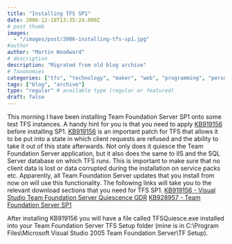 ```yaml
---
title: "Installing TFS SP1"
date: 2006-12-18T13:35:24.000Z
# post thumb
images:
  - "/images/post/2006-installing-tfs-sp1.jpg"
#author
author: "Martin Woodward"
# description
description: "Migrated from old blog archive"
# Taxonomies
categories: ["tfs", "technology", "maker", "web", "programming", "personal"]
tags: ["blog", "archive"]
type: "regular" # available type (regular or featured)
draft: false
---
```


This morning I have been installing Team Foundation Server SP1 onto some test TFS instances. A handy hint for you is that you need to apply [KB919156](http://support.microsoft.com/?kbid=919156) before installing SP1. [KB919156](http://support.microsoft.com/?kbid=919156) is an important patch for TFS that allows it to be put into a state in which client requests are refused and the ability to take it out of this state afterwards. Not only does it quiesce the Team Foundation Server application, but it also does the same to IIS and the SQL Server database on which TFS runs. This is important to make sure that no client data is lost or data corrupted during the installation on service packs etc. Apparently, all Team Foundation Server updates that you install from now on will use this functionality. The following links will take you to the relevant download sections that you need for TFS SP1. [KB919156 - Visual Studio Team Foundation Server Quiescence GDR](http://www.microsoft.com/downloads/details.aspx?FamilyID=c18c756e-8f80-4987-b3bf-600068a9e3c4&DisplayLang=en) [KB928957 - Team Foundation Server SP1](http://www.microsoft.com/downloads/details.aspx?familyid=A9AB638C-04D2-4AEE-8AE8-9F00DD454AB8&displaylang=en)

After installing KB919156 you will have a file called TFSQuiesce.exe installed into your Team Foundation Server TFS Setup folder (mine is in C:\Program Files\Microsoft Visual Studio 2005 Team Foundation Server\TF Setup).
